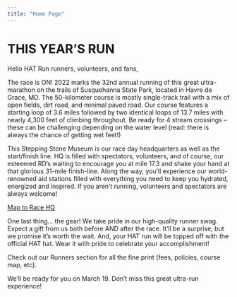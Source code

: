 ```yaml
---
title: "Home Page"
---
```


# THIS YEAR’S RUN
Hello HAT Run runners, volunteers, and fans,

The race is ON!  2022 marks the 32nd annual running of this great ultra-marathon on the trails of Susquehanna State Park, located in Havre de Grace, MD.  The 50-kilometer course is mostly single-track trail with a mix of open fields, dirt road, and minimal paved road. Our course features a starting loop of 3.6 miles followed by two identical loops of 13.7 miles with nearly 4,300 feet of climbing throughout. Be ready for 4 stream crossings – these can be challenging depending on the water level (read: there is always the chance of getting wet feet!)

This Stepping Stone Museum is our race day headquarters as well as the start/finish line.  HQ is filled with spectators, volunteers, and of course, our esteemed RD’s waiting to encourage you at mile 17.3 and shake your hand at that glorious 31-mile finish-line.  Along the way, you’ll experience our world-renowned aid stations filled with everything you need to keep you hydrated, energized and inspired. If you aren’t running, volunteers and spectators are always welcome! 

[Map to Race HQ](http://hatrun.com/runners)

One last thing… the gear! We take pride in our high-quality runner swag.  Expect a gift from us both before AND after the race.  It’ll be a surprise, but we promise it’s worth the wait.  And, your HAT run will be topped off with the official HAT hat. Wear it with pride to celebrate your accomplishment!

Check out our Runners section for all the fine print (fees, policies, course map, etc).

We’ll be ready for you on March 19. Don’t miss this great ultra-run experience!

